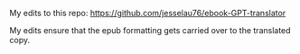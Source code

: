 My edits to this repo: https://github.com/jesselau76/ebook-GPT-translator

My edits ensure that the epub formatting gets carried over to the translated copy.
